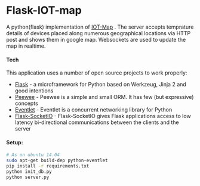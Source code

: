 # Flask-IOT-map

A python(flask) implementation of [IOT-Map] . The server accepts temprature details of devices placed along numerous geographical locations via HTTP post and shows them in google map.  Websockets are used to update the map in realtime.

#### Tech

This application uses a number of open source projects to work properly:

* [Flask] - a microframework for Python based on Werkzeug, Jinja 2 and good intentions
* [Peewee] - Peewee is a simple and small ORM. It has few (but expressive) concepts
* [Eventlet] - Eventlet is a concurrent networking library for Python
* [Flask-SocketIO] - Flask-SocketIO gives Flask applications access to low latency bi-directional communications between the clients and the server

#### Setup:

```sh
# As on ubuntu 14.04
sudo apt-get build-dep python-eventlet
pip install -r requirements.txt
python init_db.py
python server.py
```

[IOT-Map]: <https://github.com/r3s/IOT-Map>
[Flask]:<http://flask.pocoo.org/>
[Peewee]:<http://docs.peewee-orm.com/en/latest/>
[Eventlet]:<http://eventlet.net/>
[Flask-SocketIO]:<https://flask-socketio.readthedocs.org/en/latest/>
